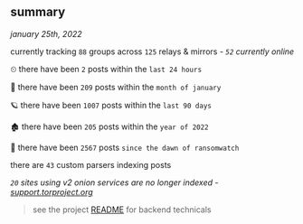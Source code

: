 
## summary
_january 25th, 2022_

currently tracking `88` groups across `125` relays & mirrors - _`52` currently online_

⏲ there have been `2` posts within the `last 24 hours`

🦈 there have been `209` posts within the `month of january`

🪐 there have been `1007` posts within the `last 90 days`

🏚 there have been `205` posts within the `year of 2022`

🦕 there have been `2567` posts `since the dawn of ransomwatch`

there are `43` custom parsers indexing posts

_`20` sites using v2 onion services are no longer indexed - [support.torproject.org](https://support.torproject.org/onionservices/v2-deprecation/)_

> see the project [README](https://github.com/thetanz/ransomwatch#ransomwatch--) for backend technicals
